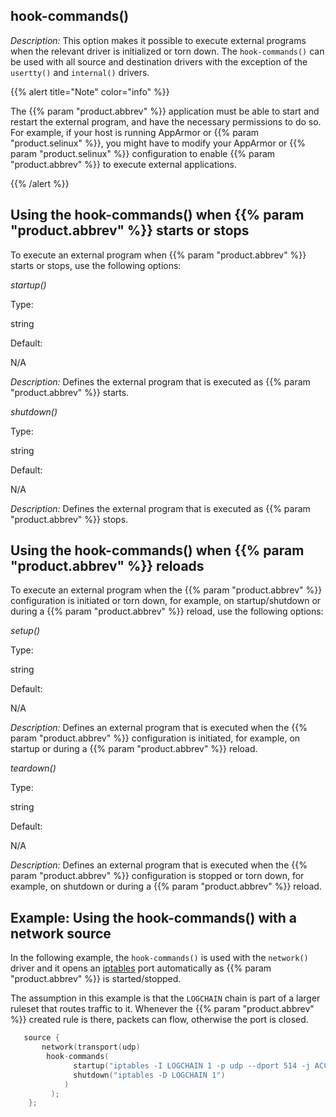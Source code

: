 ---
---
<!-- DISCLAIMER: This file is based on the syslog-ng Open Source Edition documentation https://github.com/balabit/syslog-ng-ose-guides/commit/2f4a52ee61d1ea9ad27cb4f3168b95408fddfdf2 and is used under the terms of The syslog-ng Open Source Edition Documentation License. The file has been modified by Axoflow. -->

## hook-commands()

*Description:* This option makes it possible to execute external programs when the relevant driver is initialized or torn down. The `hook-commands()` can be used with all source and destination drivers with the exception of the `usertty()` and `internal()` drivers.


{{% alert title="Note" color="info" %}}

The {{% param "product.abbrev" %}} application must be able to start and restart the external program, and have the necessary permissions to do so. For example, if your host is running AppArmor or {{% param "product.selinux" %}}, you might have to modify your AppArmor or {{% param "product.selinux" %}} configuration to enable {{% param "product.abbrev" %}} to execute external applications.

{{% /alert %}}


## Using the hook-commands() when {{% param "product.abbrev" %}} starts or stops

To execute an external program when {{% param "product.abbrev" %}} starts or stops, use the following options:

*startup()*


Type:

string

Default:

N/A

*Description:* Defines the external program that is executed as {{% param "product.abbrev" %}} starts.

*shutdown()*

Type:

string

Default:

N/A

*Description:* Defines the external program that is executed as {{% param "product.abbrev" %}} stops.


## Using the hook-commands() when {{% param "product.abbrev" %}} reloads

To execute an external program when the {{% param "product.abbrev" %}} configuration is initiated or torn down, for example, on startup/shutdown or during a {{% param "product.abbrev" %}} reload, use the following options:

*setup()*


Type:

string

Default:

N/A

*Description:* Defines an external program that is executed when the {{% param "product.abbrev" %}} configuration is initiated, for example, on startup or during a {{% param "product.abbrev" %}} reload.

*teardown()*

Type:

string

Default:

N/A

*Description:* Defines an external program that is executed when the {{% param "product.abbrev" %}} configuration is stopped or torn down, for example, on shutdown or during a {{% param "product.abbrev" %}} reload.


## Example: Using the hook-commands() with a network source

In the following example, the `hook-commands()` is used with the `network()` driver and it opens an [iptables](https://en.wikipedia.org/wiki/Iptables "https://en.wikipedia.org/wiki/Iptables") port automatically as {{% param "product.abbrev" %}} is started/stopped.

The assumption in this example is that the `LOGCHAIN` chain is part of a larger ruleset that routes traffic to it. Whenever the {{% param "product.abbrev" %}} created rule is there, packets can flow, otherwise the port is closed.

```c
   source {
       network(transport(udp)
        hook-commands(
              startup("iptables -I LOGCHAIN 1 -p udp --dport 514 -j ACCEPT")
              shutdown("iptables -D LOGCHAIN 1")
            )
         );
    };

```

